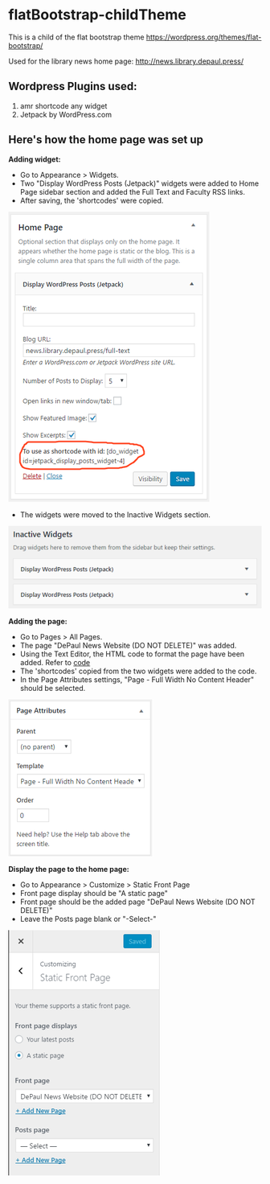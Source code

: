 # flatBootstrap-childTheme
This is a child of the flat bootstrap theme https://wordpress.org/themes/flat-bootstrap/

Used for the library news home page: http://news.library.depaul.press/


## Wordpress Plugins used:
1. amr shortcode any widget
2. Jetpack by WordPress.com


## Here's how the home page was set up

**Adding widget:**
- Go to Appearance > Widgets. 
- Two "Display WordPress Posts (Jetpack)" widgets were added to Home Page sidebar section and added the Full Text and Faculty RSS links. 
- After saving, the 'shortcodes' were copied. 


![Alt text](screenshots/widget-setting.png "Display WordPress Posts widget and shortcodes")

- The widgets were moved to the Inactive Widgets section. 


![Alt text](screenshots/inactive-widget.png "Inactive Widgets section")

 
**Adding the page:**
- Go to Pages > All Pages.
- The page "DePaul News Website (DO NOT DELETE)" was added.
- Using the Text Editor, the HTML code to format the page have been added. Refer to [code](code-for-page-post.html)
- The 'shortcodes' copied from the two widgets were added to the code.
- In the Page Attributes settings, "Page - Full Width No Content Header" should be selected. 


![Alt text](screenshots/page-attributes.png "Page Attribute Setting")

**Display the page to the home page:**
- Go to Appearance > Customize > Static Front Page
- Front page display should be "A static page"
- Front page should be the added page "DePaul News Website (DO NOT DELETE)"
- Leave the Posts page blank or "-Select-"


![Alt text](screenshots/static-front-page-setting.png "Static Front Page Setting")
